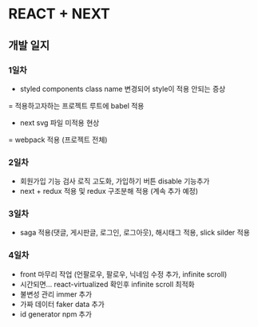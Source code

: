 # REACT + NEXT

## 개발 일지

### 1일차
 - styled components class name 변경되어 style이 적용 안되는 증상
  
  = 적용하고자하는 프로젝트 루트에 babel 적용
 - next svg 파일 미적용 현상
  
  = webpack 적용 (프로젝트 전체)
  
### 2일차
 - 회원가입 기능 검사 로직 고도화, 가입하기 버튼 disable 기능추가
 - next + redux 적용 및 redux 구조분해 적용 (계속 추가 예정)

### 3일차
 - saga 적용(댓글, 게시판글, 로그인, 로그아웃), 해시태그 적용, slick silder 적용

### 4일차
 - front 마무리 작업 (언팔로우, 팔로우, 닉네임 수정 추가, infinite scroll)
 - 시간되면...  react-virtualized 확인후 infinite scroll 최적화 
 - 불변성 관리 immer 추가
 - 가짜 데이터 faker data 추가
 - id generator npm 추가
